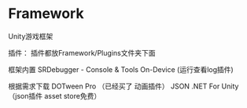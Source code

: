 ﻿# Framework
 Unity游戏框架


 插件：
 插件都放Framework/Plugins文件夹下面

 框架内置
 SRDebugger - Console & Tools On-Device  (运行查看log插件)

 根据需求下载
 DOTween Pro （已经买了  动画插件）
 JSON .NET For Unity （json插件  asset store免费）


